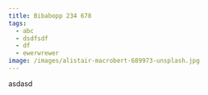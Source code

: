 ```yaml
---
title: Bibabopp 234 678
tags:
  - abc
  - dsdfsdf
  - df
  - ewerwrewer
image: /images/alistair-macrobert-689973-unsplash.jpg
---
```

asdasd

<yt-vid id="Sx3T4DnGQBE"></yt-vid>

<yt-vid id="qo7t4R3KWYQ"></yt-vid>
